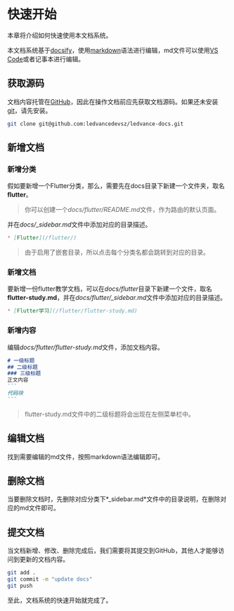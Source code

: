 # 快速开始
  本章将介绍如何快速使用本文档系统。

  本文档系统基于[docsify](https://docsify.js.org/#/zh-cn/)，使用[markdown](https://markdown.com.cn/basic-syntax/)语法进行编辑，md文件可以使用[VS Code](https://code.visualstudio.com/download "VS Code下载地址")或者记事本进行编辑。

## 获取源码
  文档内容托管在[GitHub](https://github.com/ledvancedevsz/ledvance-docs)，因此在操作文档前应先获取文档源码。如果还未安装[git](https://git-scm.com/downloads "git下载地址")，请先安装。
  ```bash
  git clone git@github.com:ledvancedevsz/ledvance-docs.git
  ```

## 新增文档
### 新增分类
  假如要新增一个Flutter分类，那么，需要先在docs目录下新建一个文件夹，取名**flutter**。
  >你可以创建一个*docs/flutter/README.md*文件，作为路由的默认页面。
  
  并在*docs/_sidebar.md*文件中添加对应的目录描述。
  ```markdown
  * [Flutter](/flutter/)
  ```
  >由于启用了嵌套目录，所以点击每个分类名都会跳转到对应的目录。

### 新增文档
  要新增一份flutter教学文档，可以在*docs/flutter*目录下新建一个文件，取名**flutter-study.md**，并在*docs/flutter/_sidebar.md*文件中添加对应的目录描述。
  ```markdown
  * [Flutter学习](/flutter/flutter-study.md)
  ```

### 新增内容
  编辑*docs/flutter/flutter-study.md*文件，添加文档内容。
  ````markdown
  # 一级标题
  ## 二级标题
  ### 三级标题
  正文内容
  ```
  代码块
  ```
  ````
  > flutter-study.md文件中的二级标题将会出现在左侧菜单栏中。

## 编辑文档
  找到需要编辑的md文件，按照markdown语法编辑即可。

## 删除文档
  当要删除文档时，先删除对应分类下*_sidebar.md*文件中的目录说明，在删除对应的md文件即可。

## 提交文档
  当文档新增、修改、删除完成后，我们需要将其提交到GitHub，其他人才能够访问到更新的文档内容。
  ```bash
  git add .
  git commit -m "update docs"
  git push
  ```

至此，文档系统的快速开始就完成了。
